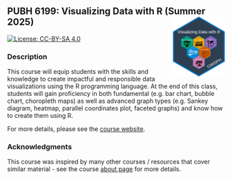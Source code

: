 
<!-- README.md is generated from README.Rmd. Please edit that file -->

## PUBH 6199: Visualizing Data with R (Summer 2025) <a href='https://pubh6199-data-viz-with-r.github.io/2025-Summer'><img src='images/logo.png' align="right" height="139"/></a>

<!-- badges: start -->

[![License: CC-BY-SA
4.0](https://img.shields.io/badge/License-CC%20BY--SA-lightgrey)](https://creativecommons.org/licenses/by-sa/4.0/)
<!-- badges: end -->

### Description

This course will equip students with the skills and knowledge to create
impactful and responsible data visualizations using the R programming
language. At the end of this class, students will gain proficiency in
both fundamental (e.g. bar chart, bubble chart, choropleth maps) as well
as advanced graph types (e.g. Sankey diagram, heatmap, parallel
coordinates plot, faceted graphs) and know how to create them using R.

For more details, please see the [course
website](https://pubh6199-data-viz-with-r.github.io/2025-Summer).

### Acknowledgments

This course was inspired by many other courses / resources that cover
similar material - see the course [about
page](https://pubh6199-data-viz-with-r.github.io/2025-Summer/about.html)
for more details.

